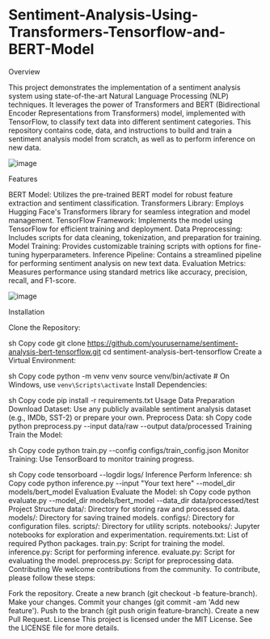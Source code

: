 # Sentiment-Analysis-Using-Transformers-Tensorflow-and-BERT-Model 

Overview

This project demonstrates the implementation of a sentiment analysis system using state-of-the-art Natural Language Processing (NLP) techniques. It leverages the power of Transformers and BERT (Bidirectional Encoder Representations from Transformers) model, implemented with TensorFlow, to classify text data into different sentiment categories. This repository contains code, data, and instructions to build and train a sentiment analysis model from scratch, as well as to perform inference on new data.

![image](https://github.com/vishnuvemuri/Sentiment-Analysis-Using-Transformers-Tensorflow-and-BERT-Model/assets/96485620/e3eccb41-3a04-4f4c-9d0d-07649ae27492)



Features

BERT Model: Utilizes the pre-trained BERT model for robust feature extraction and sentiment classification.
Transformers Library: Employs Hugging Face's Transformers library for seamless integration and model management.
TensorFlow Framework: Implements the model using TensorFlow for efficient training and deployment.
Data Preprocessing: Includes scripts for data cleaning, tokenization, and preparation for training.
Model Training: Provides customizable training scripts with options for fine-tuning hyperparameters.
Inference Pipeline: Contains a streamlined pipeline for performing sentiment analysis on new text data.
Evaluation Metrics: Measures performance using standard metrics like accuracy, precision, recall, and F1-score.

![image](https://github.com/vishnuvemuri/Sentiment-Analysis-Using-Transformers-Tensorflow-and-BERT-Model/assets/96485620/a2e71a53-133e-4692-973d-7c9e9a9273d5)


Installation

Clone the Repository:

sh
Copy code
git clone https://github.com/yourusername/sentiment-analysis-bert-tensorflow.git
cd sentiment-analysis-bert-tensorflow
Create a Virtual Environment:

sh
Copy code
python -m venv venv
source venv/bin/activate  # On Windows, use `venv\Scripts\activate`
Install Dependencies:

sh
Copy code
pip install -r requirements.txt
Usage
Data Preparation
Download Dataset: Use any publicly available sentiment analysis dataset (e.g., IMDb, SST-2) or prepare your own.
Preprocess Data:
sh
Copy code
python preprocess.py --input data/raw --output data/processed
Training
Train the Model:

sh
Copy code
python train.py --config configs/train_config.json
Monitor Training: Use TensorBoard to monitor training progress.

sh
Copy code
tensorboard --logdir logs/
Inference
Perform Inference:
sh
Copy code
python inference.py --input "Your text here" --model_dir models/bert_model
Evaluation
Evaluate the Model:
sh
Copy code
python evaluate.py --model_dir models/bert_model --data_dir data/processed/test
Project Structure
data/: Directory for storing raw and processed data.
models/: Directory for saving trained models.
configs/: Directory for configuration files.
scripts/: Directory for utility scripts.
notebooks/: Jupyter notebooks for exploration and experimentation.
requirements.txt: List of required Python packages.
train.py: Script for training the model.
inference.py: Script for performing inference.
evaluate.py: Script for evaluating the model.
preprocess.py: Script for preprocessing data.
Contributing
We welcome contributions from the community. To contribute, please follow these steps:

Fork the repository.
Create a new branch (git checkout -b feature-branch).
Make your changes.
Commit your changes (git commit -am 'Add new feature').
Push to the branch (git push origin feature-branch).
Create a new Pull Request.
License
This project is licensed under the MIT License. See the LICENSE file for more details.

